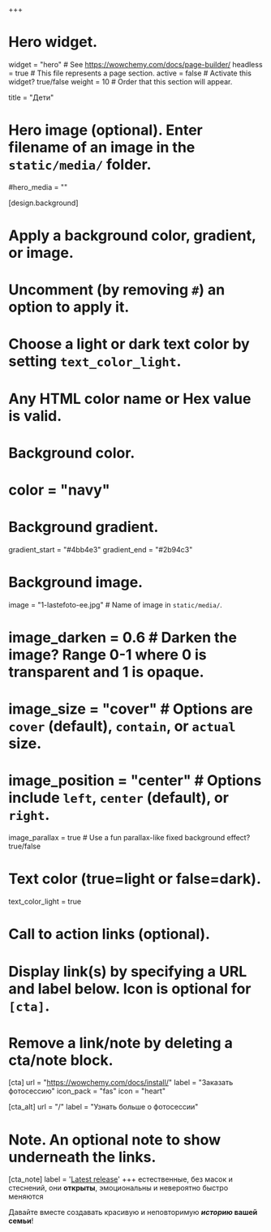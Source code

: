 +++
# Hero widget.
widget = "hero"  # See https://wowchemy.com/docs/page-builder/
headless = true  # This file represents a page section.
active = false  # Activate this widget? true/false
weight = 10  # Order that this section will appear.

title = "Дети"

# Hero image (optional). Enter filename of an image in the `static/media/` folder.
#hero_media = ""

[design.background]
  # Apply a background color, gradient, or image.
  #   Uncomment (by removing `#`) an option to apply it.
  #   Choose a light or dark text color by setting `text_color_light`.
  #   Any HTML color name or Hex value is valid.

  # Background color.
  # color = "navy"
  
  # Background gradient.
  gradient_start = "#4bb4e3"
  gradient_end = "#2b94c3"
  
  # Background image.
  image = "1-lastefoto-ee.jpg"  # Name of image in `static/media/`.
  # image_darken = 0.6  # Darken the image? Range 0-1 where 0 is transparent and 1 is opaque.
  # image_size = "cover"  #  Options are `cover` (default), `contain`, or `actual` size.
  # image_position = "center"  # Options include `left`, `center` (default), or `right`.
  image_parallax = true  # Use a fun parallax-like fixed background effect? true/false
  
  # Text color (true=light or false=dark).
  text_color_light = true

# Call to action links (optional).
#   Display link(s) by specifying a URL and label below. Icon is optional for `[cta]`.
#   Remove a link/note by deleting a cta/note block.
[cta]
  url = "https://wowchemy.com/docs/install/"
  label = "Заказать фотосессию"
  icon_pack = "fas"
  icon = "heart"
  
[cta_alt]
  url = "/"
  label = "Узнать больше о фотосессии"

# Note. An optional note to show underneath the links.
[cta_note]
  label = '<a class="js-github-release" href="https://wowchemy.com/updates" data-repo="wowchemy/wowchemy-hugo-modules">Latest release<!-- V --></a>'
+++
естественные, без масок и стеснений, они **открыты**, эмоциональны и невероятно быстро меняются

Давайте вместе создавать красивую и неповторимую **_историю_ вашей семьи**!